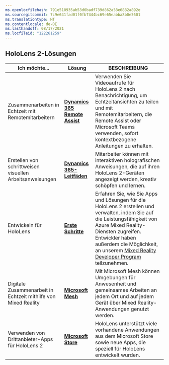 ```yaml
---
ms.openlocfilehash: 791e510935ab53d6badf739d862a58e6832a892e
ms.sourcegitcommit: 7c9e641fad01f0fb7444bc69e65eabba8b0e5601
ms.translationtype: HT
ms.contentlocale: de-DE
ms.lasthandoff: 08/17/2021
ms.locfileid: "122261259"
---
```

## <a name="hololens-2-solutions"></a>HoloLens 2-Lösungen

| Ich möchte... | Lösung | BESCHREIBUNG |  
|---------| ------------|------------|
| Zusammenarbeiten in Echtzeit mit Remotemitarbeitern | [**Dynamics 365 Remote Assist**](https://dynamics.microsoft.com/mixed-reality/remote-assist/) | Verwenden Sie Videoaufrufe für HoloLens 2 nach Benachrichtigung, um Echtzeitansichten zu teilen und mit Remotemitarbeitern, die Remote Assist oder Microsoft Teams verwenden, sofort kontextbezogene Anleitungen zu erhalten. | 
| Erstellen von schrittweisen visuellen Arbeitsanweisungen | [**Dynamics 365-Leitfäden**](https://dynamics.microsoft.com/mixed-reality/guides/capabilities/) | Mitarbeiter können mit interaktiven holografischen Anweisungen, die auf ihren HoloLens 2-Geräten angezeigt werden, kreativ schöpfen und lernen. |
| Entwickeln für HoloLens | [**Erste Schritte**](/windows/mixed-reality/develop/development?tabs=unity) | Erfahren Sie, wie Sie Apps und Lösungen für die HoloLens 2 erstellen und verwalten, indem Sie auf die Leistungsfähigkeit von Azure Mixed Reality-Diensten zugreifen. Entwickler haben außerdem die Möglichkeit, an unserem [Mixed Reality Developer Program](https://www.microsoft.com/en-us/hololens/developers) teilzunehmen.|
| Digitale Zusammenarbeit in Echtzeit mithilfe von Mixed Reality | [**Microsoft Mesh**](https://www.microsoft.com/mesh) | Mit Microsoft Mesh können Umgebungen für Anwesenheit und gemeinsames Arbeiten an jedem Ort und auf jedem Gerät über Mixed Reality-Anwendungen genutzt werden. |
| Verwenden von Drittanbieter-Apps für HoloLens 2 | [**Microsoft Store**](../holographic-store-apps.md) | HoloLens unterstützt viele vorhandene Anwendungen aus dem Microsoft Store sowie neue Apps, die speziell für HoloLens entwickelt wurden.
